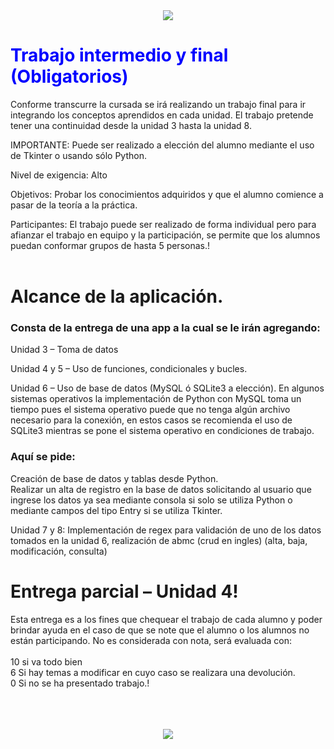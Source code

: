 <div align="center"><img src="https://crehana-blog.imgix.net/media/filer_public/e8/fb/e8fbdb68-fc40-4ae6-b939-19f9f9259d2c/que-es-python.jpg"></div>

<h1 style="color:#0000ff">Trabajo intermedio  y final (Obligatorios)</h1>
Conforme transcurre la cursada se irá realizando un trabajo final para ir integrando los conceptos aprendidos en cada unidad. El trabajo pretende tener una continuidad desde la unidad 3 hasta la unidad 8.

IMPORTANTE: Puede ser realizado a elección del alumno mediante el uso de Tkinter o usando sólo Python. 

Nivel de exigencia: Alto

Objetivos: Probar los conocimientos adquiridos y que el alumno comience a pasar de la teoría a la práctica.

Participantes: El trabajo puede ser realizado de forma individual pero para afianzar el trabajo en equipo y la participación, se permite que los alumnos puedan conformar grupos de hasta 5 personas.! <br><br>




<H1>Alcance de la aplicación. </H1>

<h3>Consta de la entrega de una app a la cual se le irán agregando:</h3>

  Unidad 3 – Toma de datos

  Unidad 4  y 5 – Uso de funciones, condicionales y bucles.

  Unidad 6 – Uso de base de datos (MySQL ó SQLite3 a elección). En algunos sistemas operativos la implementación de Python con MySQL toma un tiempo pues el sistema operativo puede que no tenga algún archivo necesario para la conexión, en estos casos se recomienda el uso de SQLite3 mientras se pone el sistema operativo en condiciones de trabajo. <br>
		<h3>Aquí se pide: </h3>
      Creación de base de datos y tablas desde Python.<br>
      Realizar un alta de registro en la base de datos solicitando al usuario que ingrese los datos ya sea mediante consola si solo se utiliza Python o mediante campos del tipo Entry si se utiliza Tkinter.<br>

  Unidad 7 y 8: Implementación de regex para validación de uno de los datos tomados en la unidad 6, realización de abmc (crud en ingles) (alta, baja, modificación, consulta) 
<br>
<h1>Entrega parcial – Unidad 4!</h1>

Esta entrega es a los fines que chequear el trabajo de cada alumno y poder brindar ayuda en el caso de que se note que el alumno o los alumnos no están participando. No es considerada con nota, será evaluada con:<br><br>
10 si va todo bien<br>
6 Si hay temas a modificar en cuyo caso se realizara una devolución.<br>
0 Si no se ha presentado trabajo.!<br><br><br><br>
<div align="center">
<img src="https://lidsol.org/courses/python/img/python.png">
</div>